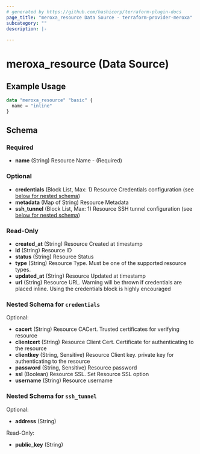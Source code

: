 ```yaml
---
# generated by https://github.com/hashicorp/terraform-plugin-docs
page_title: "meroxa_resource Data Source - terraform-provider-meroxa"
subcategory: ""
description: |-
  
---
```


# meroxa_resource (Data Source)



## Example Usage

```terraform
data "meroxa_resource" "basic" {
  name = "inline"
}
```

<!-- schema generated by tfplugindocs -->
## Schema

### Required

- **name** (String) Resource Name - (Required)

### Optional

- **credentials** (Block List, Max: 1) Resource Credentials configuration (see [below for nested schema](#nestedblock--credentials))
- **metadata** (Map of String) Resource Metadata
- **ssh_tunnel** (Block List, Max: 1) Resource SSH tunnel configuration (see [below for nested schema](#nestedblock--ssh_tunnel))

### Read-Only

- **created_at** (String) Resource Created at timestamp
- **id** (String) Resource ID
- **status** (String) Resource Status
- **type** (String) Resource Type. Must be one of the supported resource types.
- **updated_at** (String) Resource Updated at timestamp
- **url** (String) Resource URL. Warning will be thrown if credentials are placed inline. Using the credentials block is highly encouraged

<a id="nestedblock--credentials"></a>
### Nested Schema for `credentials`

Optional:

- **cacert** (String) Resource CACert. Trusted certificates for verifying resource
- **clientcert** (String) Resource Client Cert. Certificate for authenticating to the resource
- **clientkey** (String, Sensitive) Resource Client key. private key for authenticating to the resource
- **password** (String, Sensitive) Resource password
- **ssl** (Boolean) Resource SSL. Set Resource SSL option
- **username** (String) Resource username


<a id="nestedblock--ssh_tunnel"></a>
### Nested Schema for `ssh_tunnel`

Optional:

- **address** (String)

Read-Only:

- **public_key** (String)


